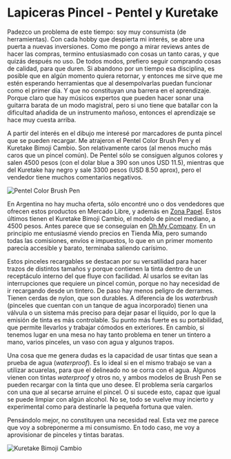 # Lapiceras Pincel - Pentel y Kuretake


Padezco un problema de este tiempo: soy muy consumista (de
herramientas). Con cada hobby que despierta mi interés, se abre una
puerta a nuevas inversiones. Como me pongo a mirar reviews antes de
hacer las compras, termino entusiasmado con cosas un tanto caras, y
que quizás después no uso. De todos modos, prefiero seguir comprando
cosas de calidad, para que duren. Si abandono por un tiempo esa
disciplina, es posible que en algún momento quiera retornar, y
entonces me sirve que me estén esperando herramientas que al
desempolvarlas puedan funcionar como el primer día. Y que no
constituyan una barrera en el aprendizaje. Porque claro que hay
músicos expertos que pueden hacer sonar una guitarra barata de un modo
magistral, pero si uno tiene que batallar con la dificultad añadida de
un instrumento mañoso, entonces el aprendizaje se hace muy cuesta
arriba.

A partir del interés en el dibujo me interesé por marcadores de punta
pincel que se pueden recargar. Me atrajeron el Pentel Color Brush Pen
y el Kuretake Bimoji Cambio. Son relativamente caros (al menos mucho
más caros que un pincel común). De Pentel sólo se consiguen algunos
colores y salen 4500 pesos (con el dolar blue a 390 son unos USD
11.5), mientras que del Kuretake hay negro y sale 3300 pesos (USD 8.50
aprox), pero el vendedor tiene muchos comentarios negativos.

![Pentel Color Brush Pen](https://live.staticflickr.com/65535/52771501410_40a803a2ed_b.jpg ) 

En Argentina no hay mucha oferta, sólo encontré uno o dos vendedores
que ofrecen estos productos en Mercado Libre, y además en [Zona
Papel](https://zonapapel.mitiendanube.com). Estos últimos tienen el
Kuretake Bimoji Cambio, el modelo de pincel mediano, a 4500
pesos. Antes parece que se conseguían en [Oh My
Company](https://www.ohmycompany.com.ar). En un principio me
entusiasmé viendo precios en Tienda Mía, pero sumando todas las
comisiones, envíos e impuestos, lo que en un primer momento parecía
accesible y barato, terminaba saliendo carísimo.

Estos pinceles recargables se destacan por su versatilidad para hacer
trazos de distintos tamaños y porque contienen la tinta dentro de un
receptáculo interno del que fluye con facilidad. Al usarlos se evitan
las interrupciones que requiere un pincel común, porque no hay
necesidad de ir recargando desde un tintero. De paso hay menos peligro
de derrames. Tienen cerdas de nylon, que son durables. A diferencia de
los *waterbrush* (pinceles que cuentan con un tanque de agua
incorporado) tienen una válvula o un sistema más preciso para dejar
pasar el líquido, por lo que la emisión de tinta es más
controlable. Su punto más fuerte es su portabilidad, que permite
llevarlos y trabajar cómodos en exteriores. En cambio, si tenemos
lugar en una mesa no hay tanto problema en tener un tintero a mano,
varios pinceles, un vaso con agua y algunos trapos.

Una cosa que me genera dudas es la capacidad de usar tintas que sean a
prueba de agua (*waterproof*). Es lo ideal si en el mismo trabajo se
van a utilizar acuarelas, para que el delineado no se corra con el
agua. Algunos vienen con tintas *waterproof* y otros no, y ambos
modelos de Brush Pen se pueden recargar con la tinta que uno desee. El
problema sería cargarlos con una que al secarse arruine el pincel. O
si sucede esto, capaz que igual se puede limpiar con algún alcohol. No
se, todo se vuelve muy incierto y experimental como para destinarle la
pequeña fortuna que valen.

Pensándolo mejor, no constituyen una necesidad real. Esta vez me
parece que voy a sobreponerme a mi consumismo. En todo caso, me voy a
aprovisionar de pinceles y tintas baratas.

![Kuretake Bimoji Cambio](https://live.staticflickr.com/65535/52771510960_0870309c6e_z.jpg) 




